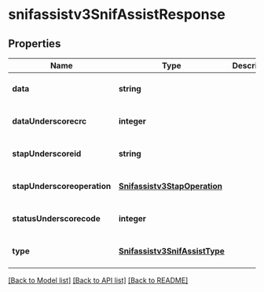 # snifassistv3SnifAssistResponse

## Properties
Name | Type | Description | Notes
------------ | ------------- | ------------- | -------------
**data** | **string** |  | [optional] [default to null]
**dataUnderscorecrc** | **integer** |  | [optional] [default to null]
**stapUnderscoreid** | **string** |  | [optional] [default to null]
**stapUnderscoreoperation** | [**Snifassistv3StapOperation**](Snifassistv3StapOperation.md) |  | [optional] [default to null]
**statusUnderscorecode** | **integer** |  | [optional] [default to null]
**type** | [**Snifassistv3SnifAssistType**](Snifassistv3SnifAssistType.md) |  | [optional] [default to null]

[[Back to Model list]](../README.md#documentation-for-models) [[Back to API list]](../README.md#documentation-for-api-endpoints) [[Back to README]](../README.md)


